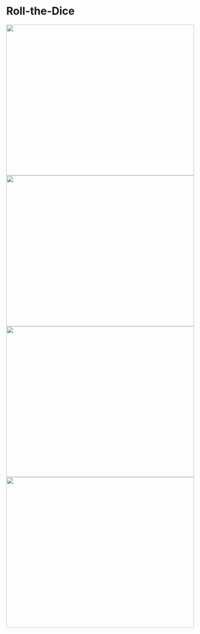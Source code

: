 # Roll-the-Dice

<img src="https://github.com/xhapa/Roll-the-Dice/blob/master/img/home.png" width="500" height="400" />
<img src="https://github.com/xhapa/Roll-the-Dice/blob/master/img/add-dice.png" width="500" height="400" />
<img src="https://github.com/xhapa/Roll-the-Dice/blob/master/img/delete-dice.png" width="500" height="400" />
<img src="https://github.com/xhapa/Roll-the-Dice/blob/master/img/roll.png" width="500" height="400" />

